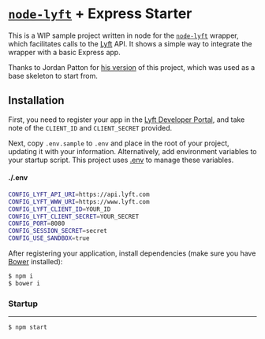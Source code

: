 [`node-lyft`](http://github.com/andrewmartin/node-lyft) + Express Starter
=========

This is a WIP sample project written in node for the [`node-lyft`](http://github.com/andrewmartin/node-lyft) wrapper, which facilitates calls to the [Lyft](https://www.lyft.com/developers) API. It shows a simple way to integrate the wrapper with a basic Express app.

Thanks to Jordan Patton for [his version](https://github.com/jordanpatton/lyft-node-starter-kit) of this project, which was used as a base skeleton to start from.

Installation
------------

First, you need to register your app in the [Lyft Developer Portal](https://www.lyft.com/developers), and take note of the `CLIENT_ID` and `CLIENT_SECRET` provided.

Next, copy `.env.sample` to `.env` and place in the root of your project, updating it with your information. Alternatively, add environment variables to your startup script. This project uses [.env](https://www.npmjs.com/package/dotenv) to manage these variables.

#### ./.env

```sh
CONFIG_LYFT_API_URI=https://api.lyft.com
CONFIG_LYFT_WWW_URI=https://www.lyft.com
CONFIG_LYFT_CLIENT_ID=YOUR_ID
CONFIG_LYFT_CLIENT_SECRET=YOUR_SECRET
CONFIG_PORT=8080
CONFIG_SESSION_SECRET=secret
CONFIG_USE_SANDBOX=true
```

After registering your application, install dependencies (make sure you have [Bower](https://bower.io) installed):

```sh
$ npm i
$ bower i
```

### Startup
-----

```sh
$ npm start
```

